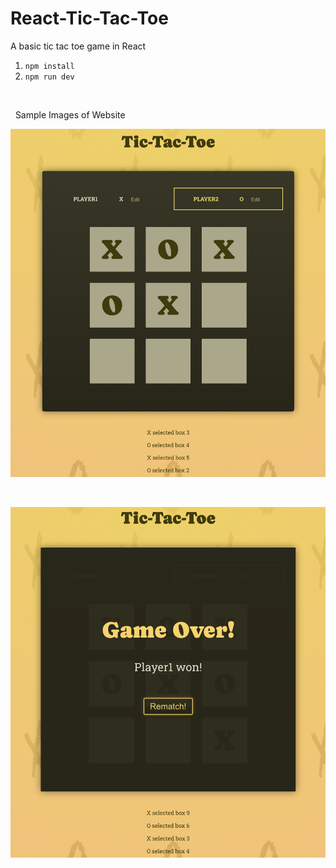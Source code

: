# React-Tic-Tac-Toe

A basic tic tac toe game in React

1. `npm install`
2. `npm run dev`

$~$

$~$
Sample Images of Website

![image description](./src/assets/Image1.png)

$~$

![image description](./src/assets/Image2.png)
